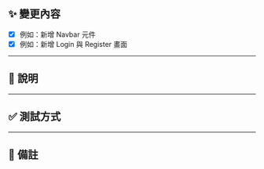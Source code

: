 ## ✨ 變更內容

<!-- 請簡述這次 PR 修改了哪些功能或畫面 -->

- [x] 例如：新增 Navbar 元件
- [x] 例如：新增 Login 與 Register 畫面

---

## 🧾 說明

<!-- 說明為什麼要做這些變更，有什麼背景原因 -->

---

## ✅ 測試方式

<!-- 提供測試流程或步驟，讓 reviewer 可以快速驗證 -->

---

## 📝 備註

<!-- 其他需要特別注意或後續要處理的事項 -->
